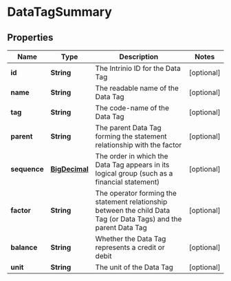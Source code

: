 
# DataTagSummary

## Properties
Name | Type | Description | Notes
------------ | ------------- | ------------- | -------------
**id** | **String** | The Intrinio ID for the Data Tag |  [optional]
**name** | **String** | The readable name of the Data Tag |  [optional]
**tag** | **String** | The code-name of the Data Tag |  [optional]
**parent** | **String** | The parent Data Tag forming the statement relationship with the factor |  [optional]
**sequence** | [**BigDecimal**](BigDecimal.md) | The order in which the Data Tag appears in its logical group (such as a financial statement) |  [optional]
**factor** | **String** | The operator forming the statement relationship between the child Data Tag (or Data Tags) and the parent Data Tag |  [optional]
**balance** | **String** | Whether the Data Tag represents a credit or debit |  [optional]
**unit** | **String** | The unit of the Data Tag |  [optional]



